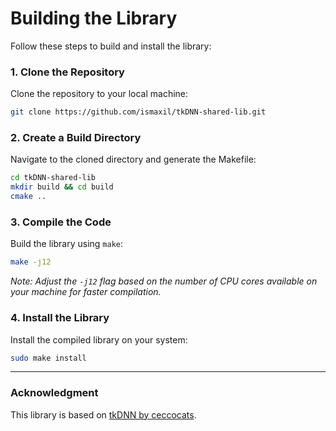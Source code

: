 
# Building the Library

Follow these steps to build and install the library:

### 1. Clone the Repository
Clone the repository to your local machine:
```bash
git clone https://github.com/ismaxil/tkDNN-shared-lib.git
```

### 2. Create a Build Directory
Navigate to the cloned directory and generate the Makefile:
```bash
cd tkDNN-shared-lib
mkdir build && cd build
cmake ..
```

### 3. Compile the Code
Build the library using `make`:
```bash
make -j12
```
*Note: Adjust the `-j12` flag based on the number of CPU cores available on your machine for faster compilation.*

### 4. Install the Library
Install the compiled library on your system:
```bash
sudo make install
```

---

### Acknowledgment
This library is based on [tkDNN by ceccocats](https://github.com/ceccocats/tkDNN).
